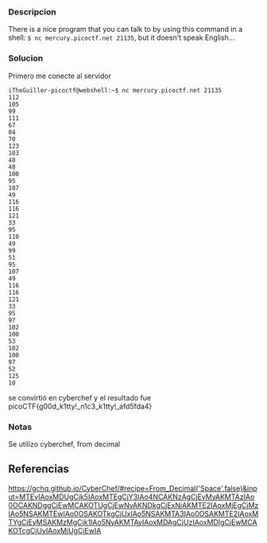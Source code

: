 

### Descripcion

There is a nice program that you can talk to by using this command in a shell: `$ nc mercury.picoctf.net 21135`, but it doesn't speak English...
### Solucion

Primero me conecte al servidor
```
iTheGuiller-picoctf@webshell:~$ nc mercury.picoctf.net 21135
112 
105 
99 
111 
67 
84 
70 
123 
103 
48 
48 
100 
95 
107 
49 
116 
116 
121 
33 
95 
110 
49 
99 
51 
95 
107 
49 
116 
116 
121 
33 
95 
97 
102 
100 
53 
102 
100 
97 
52 
125 
10 
```

se convirtió en cyberchef y el resultado fue
picoCTF{g00d_k1tty!_n1c3_k1tty!_afd5fda4}

### Notas
Se utilizo cyberchef, from decimal

## Referencias
https://gchq.github.io/CyberChef/#recipe=From_Decimal('Space',false)&input=MTEyIAoxMDUgCjk5IAoxMTEgCjY3IAo4NCAKNzAgCjEyMyAKMTAzIAo0OCAKNDggCjEwMCAKOTUgCjEwNyAKNDkgCjExNiAKMTE2IAoxMjEgCjMzIAo5NSAKMTEwIAo0OSAKOTkgCjUxIAo5NSAKMTA3IAo0OSAKMTE2IAoxMTYgCjEyMSAKMzMgCjk1IAo5NyAKMTAyIAoxMDAgCjUzIAoxMDIgCjEwMCAKOTcgCjUyIAoxMjUgCjEwIA